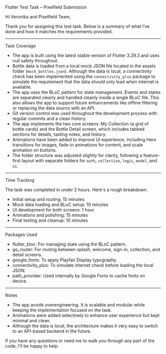 
Flutter Test Task – Pixelfield Submission

Hi Veronika and Pixelfield Team,

Thank you for assigning this test task. Below is a summary of what I’ve done and how it matches the requirements provided.

---

Task Coverage

- The app is built using the latest stable version of Flutter 3.29.3 and uses null safety throughout.
- Bottle data is loaded from a local mock JSON file located in the assets folder (`mock_bottles.json`). Although the data is local, a connectivity check has been implemented using the `connectivity_plus` package to simulate the requirement that the data should only load when internet is available.
- The app uses the BLoC pattern for state management. Events and states are separated clearly and handled cleanly inside a single BLoC file. This also allows the app to support future enhancements like offline filtering or replacing the data source with an API.
- Git version control was used throughout the development process with regular commits and a clean history.
- The app implements the two core screens: My Collection (a grid of bottle cards) and the Bottle Detail screen, which includes tabbed sections for details, tasting notes, and history.
- Animations have been added to improve UI experience, including Hero transitions for images, fade-in animations for content, and scale animation on buttons.
- The folder structure was adjusted slightly for clarity, following a feature-first layout with separate folders for `auth`, `collection`, `logic`, `model`, and `ui`.

---

Time Tracking

The task was completed in under 2 hours. Here's a rough breakdown:

- Initial setup and routing: 15 minutes  
- Mock data loading and BLoC setup: 10 minutes  
- UI development for both screens: 1 hour  
- Animations and polishing: 15 minutes  
- Final testing and cleanup: 10 minutes  

---

Packages Used

- flutter_bloc: For managing state using the BLoC pattern.
- go_router: For routing between splash, welcome, sign-in, collection, and detail screens.
- google_fonts: To apply Playfair Display typography.
- connectivity_plus: To simulate internet check before loading the local JSON.
- path_provider: Used internally by Google Fonts to cache fonts on device.

---

Notes

- The app avoids overengineering. It is scalable and modular while keeping the implementation focused on the task.
- Animations were added selectively to enhance user experience but kept minimal and clean.
- Although the data is local, the architecture makes it very easy to switch to an API-based backend in the future.

If you have any questions or need me to walk you through any part of the code, I’ll be happy to help.

